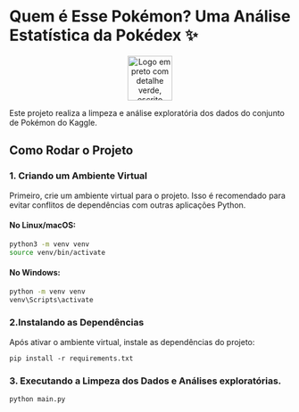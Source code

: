 # Quem é Esse Pokémon? Uma Análise Estatística da Pokédex ✨

<div align = "center">
<img src="https://upload.wikimedia.org/wikipedia/commons/5/51/Pokebola-pokeball-png-0.png" alt="Logo em preto com detalhe verde, escrito agrada digital" width="80" height="80">
</div>

Este projeto realiza a limpeza e análise exploratória dos dados do conjunto de Pokémon do Kaggle. 

## Como Rodar o Projeto

### 1. Criando um Ambiente Virtual

Primeiro, crie um ambiente virtual para o projeto. Isso é recomendado para evitar conflitos de dependências com outras aplicações Python.

#### No Linux/macOS:
```bash
python3 -m venv venv
source venv/bin/activate
```

#### No Windows:
```bash
python -m venv venv
venv\Scripts\activate
```

### 2.Instalando as Dependências
Após ativar o ambiente virtual, instale as dependências do projeto:
```
pip install -r requirements.txt
```

### 3. Executando a Limpeza dos Dados e Análises exploratórias.
```
python main.py
```
